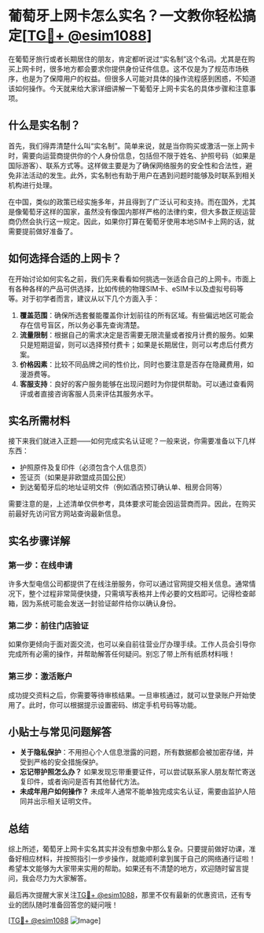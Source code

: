 # 葡萄牙上网卡怎么实名？一文教你轻松搞定[[TG💪+ @esim1088](https://t.me/s/esim1088)]

在葡萄牙旅行或者长期居住的朋友，肯定都听说过“实名制”这个名词。尤其是在购买上网卡时，很多地方都会要求你提供身份证件信息。这不仅是为了规范市场秩序，也是为了保障用户的权益。但很多人可能对具体的操作流程感到困惑，不知道该如何操作。今天就来给大家详细讲解一下葡萄牙上网卡实名的具体步骤和注意事项。

## 什么是实名制？

首先，我们得弄清楚什么叫“实名制”。简单来说，就是当你购买或激活一张上网卡时，需要向运营商提供你的个人身份信息，包括但不限于姓名、护照号码（如果是国际游客）、联系方式等。这样做主要是为了确保网络服务的安全性和合法性，避免非法活动的发生。此外，实名制也有助于用户在遇到问题时能够及时联系到相关机构进行处理。

在中国，类似的政策已经实施多年，并且得到了广泛认可和支持。而在国外，尤其是像葡萄牙这样的国家，虽然没有像国内那样严格的法律约束，但大多数正规运营商仍然会执行这一规定。因此，如果你打算在葡萄牙使用本地SIM卡上网的话，就需要提前做好准备了。

## 如何选择合适的上网卡？

在开始讨论如何实名之前，我们先来看看如何挑选一张适合自己的上网卡。市面上有各种各样的产品可供选择，比如传统的物理SIM卡、eSIM卡以及虚拟号码等等。对于初学者而言，建议从以下几个方面入手：

1. **覆盖范围**：确保所选套餐能覆盖你计划前往的所有区域。有些偏远地区可能会存在信号盲区，所以务必事先查询清楚。
2. **流量限制**：根据自己的需求决定是否需要无限流量或者按月计费的服务。如果只是短期逗留，则可以选择预付费卡；如果是长期居住，则可以考虑后付费方案。
3. **价格因素**：比较不同品牌之间的性价比，同时也要注意是否存在隐藏费用，如漫游费等。
4. **客服支持**：良好的客户服务能够在出现问题时为你提供帮助。可以通过查看网评或者直接咨询客服人员来评估其服务水平。

## 实名所需材料

接下来我们就进入正题——如何完成实名认证呢？一般来说，你需要准备以下几样东西：

- 护照原件及复印件（必须包含个人信息页）
- 签证页（如果是非欧盟成员国公民）
- 到达葡萄牙后的地址证明文件（例如酒店预订确认单、租房合同等）

需要注意的是，上述清单仅供参考，具体要求可能会因运营商而异。因此，在购买前最好先访问官方网站查询最新信息。

## 实名步骤详解

### 第一步：在线申请
许多大型电信公司都提供了在线注册服务，你可以通过官网提交相关信息。通常情况下，整个过程非常简便快捷，只需填写表格并上传必要的文档即可。记得检查邮箱，因为系统可能会发送一封验证邮件给你以确认身份。

### 第二步：前往门店验证
如果你更倾向于面对面交流，也可以亲自前往营业厅办理手续。工作人员会引导你完成所有必需的操作，并帮助解答任何疑问。别忘了带上所有纸质材料哦！

### 第三步：激活账户
成功提交资料之后，你需要等待审核结果。一旦审核通过，就可以登录账户开始使用了。此时，你可以根据提示设置密码、绑定手机号码等功能。

## 小贴士与常见问题解答

- **关于隐私保护**：不用担心个人信息泄露的问题，所有数据都会被加密存储，并受到严格的安全措施保护。
- **忘记带护照怎么办？** 如果发现忘带重要证件，可以尝试联系家人朋友帮忙寄送复印件，或者询问是否有其他替代方法。
- **未成年用户如何操作？** 未成年人通常不能单独完成实名认证，需要由监护人陪同并出示相关证明文件。

## 总结

综上所述，葡萄牙上网卡实名其实并没有想象中那么复杂。只要提前做好功课，准备好相应材料，并按照指引一步步操作，就能顺利拿到属于自己的网络通行证啦！希望本文能够为大家带来实用的帮助。如果还有不清楚的地方，欢迎随时留言提问，我会尽力为大家解答。

最后再次提醒大家关注[TG💪+ @esim1088](https://t.me/s/esim1088)，那里不仅有最新的优惠资讯，还有专业的团队随时准备回答您的疑问哦！

[[TG💪+ @esim1088](https://t.me/s/esim1088) ![Image](https://i.postimg.cc/4NQfJmqS/Snipaste-2025-05-13-00-14-12.png)]